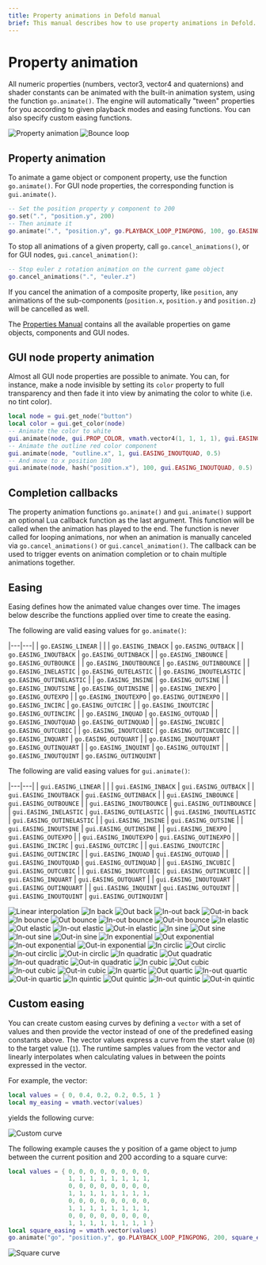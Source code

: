 ```yaml
---
title: Property animations in Defold manual
brief: This manual describes how to use property animations in Defold.
---
```


# Property animation

All numeric properties (numbers, vector3, vector4 and quaternions) and shader constants can be animated with the built-in animation system, using the function `go.animate()`. The engine will automatically "tween" properties for you according to given playback modes and easing functions. You can also specify custom easing functions.

  ![Property animation](images/animation/property_animation.png)
  ![Bounce loop](images/animation/bounce.gif)

## Property animation

To animate a game object or component property, use the function `go.animate()`. For GUI node properties, the corresponding function is `gui.animate()`.

```lua
-- Set the position property y component to 200
go.set(".", "position.y", 200)
-- Then animate it
go.animate(".", "position.y", go.PLAYBACK_LOOP_PINGPONG, 100, go.EASING_OUTBOUNCE, 2)
```

To stop all animations of a given property, call `go.cancel_animations()`, or for GUI nodes, `gui.cancel_animation()`:

```lua
-- Stop euler z rotation animation on the current game object
go.cancel_animations(".", "euler.z")
```

If you cancel the animation of a composite property, like `position`, any animations of the sub-components (`position.x`, `position.y` and `position.z`) will be cancelled as well.

The [Properties Manual](/manuals/properties) contains all the available properties on game objects, components and GUI nodes.

## GUI node property animation

Almost all GUI node properties are possible to animate. You can, for instance, make a node invisible by setting its `color` property to full transparency and then fade it into view by animating the color to white (i.e. no tint color).

```lua
local node = gui.get_node("button")
local color = gui.get_color(node)
-- Animate the color to white
gui.animate(node, gui.PROP_COLOR, vmath.vector4(1, 1, 1, 1), gui.EASING_INOUTQUAD, 0.5)
-- Animate the outline red color component
gui.animate(node, "outline.x", 1, gui.EASING_INOUTQUAD, 0.5)
-- And move to x position 100
gui.animate(node, hash("position.x"), 100, gui.EASING_INOUTQUAD, 0.5)
```

## Completion callbacks

The property animation functions `go.animate()` and `gui.animate()` support an optional Lua callback function as the last argument. This function will be called when the animation has played to the end. The function is never called for looping animations, nor when an animation is manually canceled via `go.cancel_animations()` or `gui.cancel_animation()`. The callback can be used to trigger events on animation completion or to chain multiple animations together.

## Easing

Easing defines how the animated value changes over time. The images below describe the functions applied over time to create the easing.

The following are valid easing values for `go.animate()`:

|---|---|
| `go.EASING_LINEAR` | |
| `go.EASING_INBACK` | `go.EASING_OUTBACK` |
| `go.EASING_INOUTBACK` | `go.EASING_OUTINBACK` |
| `go.EASING_INBOUNCE` | `go.EASING_OUTBOUNCE` |
| `go.EASING_INOUTBOUNCE` | `go.EASING_OUTINBOUNCE` |
| `go.EASING_INELASTIC` | `go.EASING_OUTELASTIC` |
| `go.EASING_INOUTELASTIC` | `go.EASING_OUTINELASTIC` |
| `go.EASING_INSINE` | `go.EASING_OUTSINE` |
| `go.EASING_INOUTSINE` | `go.EASING_OUTINSINE` |
| `go.EASING_INEXPO` | `go.EASING_OUTEXPO` |
| `go.EASING_INOUTEXPO` | `go.EASING_OUTINEXPO` |
| `go.EASING_INCIRC` | `go.EASING_OUTCIRC` |
| `go.EASING_INOUTCIRC` | `go.EASING_OUTINCIRC` |
| `go.EASING_INQUAD` | `go.EASING_OUTQUAD` |
| `go.EASING_INOUTQUAD` | `go.EASING_OUTINQUAD` |
| `go.EASING_INCUBIC` | `go.EASING_OUTCUBIC` |
| `go.EASING_INOUTCUBIC` | `go.EASING_OUTINCUBIC` |
| `go.EASING_INQUART` | `go.EASING_OUTQUART` |
| `go.EASING_INOUTQUART` | `go.EASING_OUTINQUART` |
| `go.EASING_INQUINT` | `go.EASING_OUTQUINT` |
| `go.EASING_INOUTQUINT` | `go.EASING_OUTINQUINT` |

The following are valid easing values for `gui.animate()`:

|---|---|
| `gui.EASING_LINEAR` | |
| `gui.EASING_INBACK` | `gui.EASING_OUTBACK` |
| `gui.EASING_INOUTBACK` | `gui.EASING_OUTINBACK` |
| `gui.EASING_INBOUNCE` | `gui.EASING_OUTBOUNCE` |
| `gui.EASING_INOUTBOUNCE` | `gui.EASING_OUTINBOUNCE` |
| `gui.EASING_INELASTIC` | `gui.EASING_OUTELASTIC` |
| `gui.EASING_INOUTELASTIC` | `gui.EASING_OUTINELASTIC` |
| `gui.EASING_INSINE` | `gui.EASING_OUTSINE` |
| `gui.EASING_INOUTSINE` | `gui.EASING_OUTINSINE` |
| `gui.EASING_INEXPO` | `gui.EASING_OUTEXPO` |
| `gui.EASING_INOUTEXPO` | `gui.EASING_OUTINEXPO` |
| `gui.EASING_INCIRC` | `gui.EASING_OUTCIRC` |
| `gui.EASING_INOUTCIRC` | `gui.EASING_OUTINCIRC` |
| `gui.EASING_INQUAD` | `gui.EASING_OUTQUAD` |
| `gui.EASING_INOUTQUAD` | `gui.EASING_OUTINQUAD` |
| `gui.EASING_INCUBIC` | `gui.EASING_OUTCUBIC` |
| `gui.EASING_INOUTCUBIC` | `gui.EASING_OUTINCUBIC` |
| `gui.EASING_INQUART` | `gui.EASING_OUTQUART` |
| `gui.EASING_INOUTQUART` | `gui.EASING_OUTINQUART` |
| `gui.EASING_INQUINT` | `gui.EASING_OUTQUINT` |
| `gui.EASING_INOUTQUINT` | `gui.EASING_OUTINQUINT` |

![Linear interpolation](images/properties/easing_linear.png)
![In back](images/properties/easing_inback.png)
![Out back](images/properties/easing_outback.png)
![In-out back](images/properties/easing_inoutback.png)
![Out-in back](images/properties/easing_outinback.png)
![In bounce](images/properties/easing_inbounce.png)
![Out bounce](images/properties/easing_outbounce.png)
![In-out bounce](images/properties/easing_inoutbounce.png)
![Out-in bounce](images/properties/easing_outinbounce.png)
![In elastic](images/properties/easing_inelastic.png)
![Out elastic](images/properties/easing_outelastic.png)
![In-out elastic](images/properties/easing_inoutelastic.png)
![Out-in elastic](images/properties/easing_outinelastic.png)
![In sine](images/properties/easing_insine.png)
![Out sine](images/properties/easing_outsine.png)
![In-out sine](images/properties/easing_inoutsine.png)
![Out-in sine](images/properties/easing_outinsine.png)
![In exponential](images/properties/easing_inexpo.png)
![Out exponential](images/properties/easing_outexpo.png)
![In-out exponential](images/properties/easing_inoutexpo.png)
![Out-in exponential](images/properties/easing_outinexpo.png)
![In circlic](images/properties/easing_incirc.png)
![Out circlic](images/properties/easing_outcirc.png)
![In-out circlic](images/properties/easing_inoutcirc.png)
![Out-in circlic](images/properties/easing_outincirc.png)
![In quadratic](images/properties/easing_inquad.png)
![Out quadratic](images/properties/easing_outquad.png)
![In-out quadratic](images/properties/easing_inoutquad.png)
![Out-in quadratic](images/properties/easing_outinquad.png)
![In cubic](images/properties/easing_incubic.png)
![Out cubic](images/properties/easing_outcubic.png)
![In-out cubic](images/properties/easing_inoutcubic.png)
![Out-in cubic](images/properties/easing_outincubic.png)
![In quartic](images/properties/easing_inquart.png)
![Out quartic](images/properties/easing_outquart.png)
![In-out quartic](images/properties/easing_inoutquart.png)
![Out-in quartic](images/properties/easing_outinquart.png)
![In quintic](images/properties/easing_inquint.png)
![Out quintic](images/properties/easing_outquint.png)
![In-out quintic](images/properties/easing_inoutquint.png)
![Out-in quintic](images/properties/easing_outinquint.png)

## Custom easing

You can create custom easing curves by defining a `vector` with a set of values and then provide the vector instead of one of the predefined easing constants above. The vector values express a curve from the start value (`0`) to the target value (`1`). The runtime samples values from the vector and linearly interpolates when calculating values in between the points expressed in the vector.

For example, the vector:

```lua
local values = { 0, 0.4, 0.2, 0.2, 0.5, 1 }
local my_easing = vmath.vector(values)
```

yields the following curve:

![Custom curve](images/animation/custom_curve.png)

The following example causes the y position of a game object to jump between the current position and 200 according to a square curve:

```lua
local values = { 0, 0, 0, 0, 0, 0, 0, 0,
                 1, 1, 1, 1, 1, 1, 1, 1,
                 0, 0, 0, 0, 0, 0, 0, 0,
                 1, 1, 1, 1, 1, 1, 1, 1,
                 0, 0, 0, 0, 0, 0, 0, 0,
                 1, 1, 1, 1, 1, 1, 1, 1,
                 0, 0, 0, 0, 0, 0, 0, 0,
                 1, 1, 1, 1, 1, 1, 1, 1 }
local square_easing = vmath.vector(values)
go.animate("go", "position.y", go.PLAYBACK_LOOP_PINGPONG, 200, square_easing, 2.0)
```

![Square curve](images/animation/square_curve.png)
